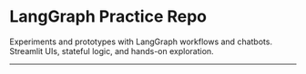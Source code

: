 # LangGraph Practice Repo

Experiments and prototypes with LangGraph workflows and chatbots.
Streamlit UIs, stateful logic, and hands-on exploration.

---